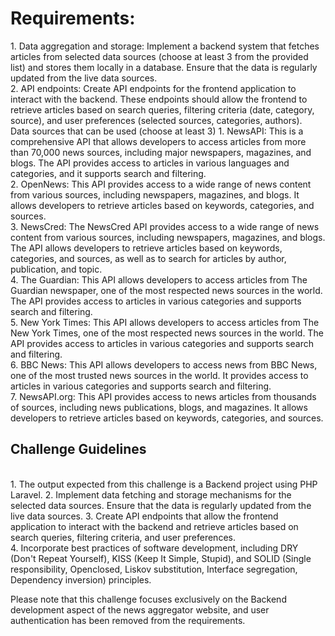 <h1>Requirements:</h1>
1. Data aggregation and storage: Implement a backend system that fetches articles
   from selected data sources (choose at least 3 from the provided list) and stores
   them locally in a database. Ensure that the data is regularly updated from the live
   data sources. <br>
2. API endpoints: Create API endpoints for the frontend application to interact with the
   backend. These endpoints should allow the frontend to retrieve articles based on
   search queries, filtering criteria (date, category, source), and user preferences
   (selected sources, categories, authors).<br>
   Data sources that can be used (choose at least 3)
1. NewsAPI: This is a comprehensive API that allows developers to access articles
   from more than 70,000 news sources, including major newspapers, magazines, and
   blogs. The API provides access to articles in various languages and categories, and
   it supports search and filtering.<br>
2. OpenNews: This API provides access to a wide range of news content from various
   sources, including newspapers, magazines, and blogs. It allows developers to
   retrieve articles based on keywords, categories, and sources.<br>
3. NewsCred: The NewsCred API provides access to a wide range of news content
   from various sources, including newspapers, magazines, and blogs. The API allows
   developers to retrieve articles based on keywords, categories, and sources, as well
   as to search for articles by author, publication, and topic.<br>
4. The Guardian: This API allows developers to access articles from The Guardian
   newspaper, one of the most respected news sources in the world. The API provides
   access to articles in various categories and supports search and filtering.
   <br>
5. New York Times: This API allows developers to access articles from The New York
   Times, one of the most respected news sources in the world. The API provides
   access to articles in various categories and supports search and filtering.<br>
6. BBC News: This API allows developers to access news from BBC News, one of the
   most trusted news sources in the world. It provides access to articles in various
   categories and supports search and filtering.<br>
7. NewsAPI.org: This API provides access to news articles from thousands of sources,
   including news publications, blogs, and magazines. It allows developers to retrieve
   articles based on keywords, categories, and sources.<br>
   <h2>Challenge Guidelines</h2><br>
1. The output expected from this challenge is a Backend project using PHP Laravel.
2. Implement data fetching and storage mechanisms for the selected data sources.
   Ensure that the data is regularly updated from the live data sources.
3. Create API endpoints that allow the frontend application to interact with the backend
   and retrieve articles based on search queries, filtering criteria, and user
   preferences.<br>
4. Incorporate best practices of software development, including DRY (Don't Repeat
   Yourself), KISS (Keep It Simple, Stupid), and SOLID (Single responsibility, Openclosed, Liskov substitution, Interface segregation, Dependency inversion) principles.<br>
   <p>Please note that this challenge focuses exclusively on the Backend development aspect
   of the news aggregator website, and user authentication has been removed from the
   requirements.
